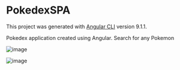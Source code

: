 # PokedexSPA

This project was generated with [Angular CLI](https://github.com/angular/angular-cli) version 9.1.1.

Pokedex application created using Angular. Search for any Pokemon 

![image](https://user-images.githubusercontent.com/61985975/82127365-e1fe5f00-97aa-11ea-8080-e0ac2196873a.png)

![image](https://user-images.githubusercontent.com/61985975/82128014-97cbac80-97af-11ea-8d5f-4289e7b493a1.png)

